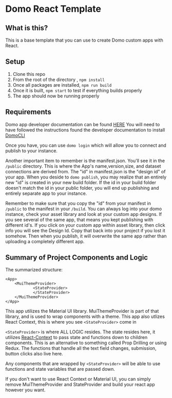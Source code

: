 # Domo React Template

## What is this?

This is a base template that you can use to create Domo custom apps with React. 

## Setup

1. Clone this repo
2. From the root of the directory , `npm install`
3. Once all packages are installed, `npm run build`
4. Once it is built, `npm start` to test if everything builds properly
5. The app should now be running properly

## Requirements

Domo app developer documentation can be found [HERE](https://developer.domo.com/docs/dev-studio/dev-studio-overview)
You will need to have followed the instructions found the developer documentation to install [DomoCLI](https://developer.domo.com/docs/dev-studio/set-up)

Once you have, you can use `domo login` which will allow you to connect and publish to your instance.

Another important item to remember is the manifest.json. You'll see it in the `/public` directory. This is where the App's name,version,size, and dataset connections
are derived from. The "id" in manifest.json is the "design id" of your app. When you deside to `domo publish`, you may realize that an entirely new "id" is created
in your new build folder. If the id in your build folder doesn't match the id in your public folder, you will end up publishing and entirely separate app to your instance.

Remember to make sure that you copy the "id" from your manifest in `/public` to the manifest in your `/build`. You can always log into your domo instance, check your asset library and look at your custom app designs. If you see several of the same app, that means you kept publishing with different id's. If you click on your custom app within asset library, then click info you will see the Design Id. Copy that back into your project if you lost it somehow. Then when you publish, it will overwrite the same app rather than uploading a completely different app.


## Summary of Project Components and Logic

The summarized structure:

```
<App>
    <MuiThemeProvider>
            <StateProvider>
            </StateProvider>
    </MuiThemeProvider>
</App>
```


This app utilizes the Material UI library. MuiThemeProvider is part of that library, and is used to wrap components with a theme. 
This app also utlizes React Context, this is where you see `<StateProvider>` come in

`<StateProvider>` is where ALL LOGIC resides. The state resides here, it utilizes [React-Context](https://reactjs.org/docs/context.html) to pass state and functions down to children components. This is an alternative to something called Prop Drilling or using Redux.
The functions that handle all the text field changes, submission, button clicks also live here.

Any components that are wrapped by `<StateProvider>` will be able to use functions and state variables that are passed down. 

If you don't want to use React Context or Material UI, you can simply remove MuiThemeProvider and StateProvider and build your react app however you want.